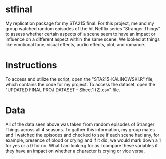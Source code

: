 # stfinal
My replication package for my STA215 final. For this project, me and my group watched random episodes of the hit Netflix series “Stranger Things” to assess whether certain aspects of a scene seem to have an impact or influence on a different aspect within the same scene. We looked at things like emotional tone, visual effects, audio effects, plot, and romance.

# Instructions
To access and utilize the script, open the "STA215-KALINOWSKI.R" file, which contains the code for my project. To access the dataset, open the "UPDATED FINAL PROJ DATASET - Sheet1 (2).csv" file.

# Data
All of the data seen above was taken from random episodes of Stranger Things across all 4 seasons.  To gather this information, my group mates and I watched the episodes and checked to see if each scene had any, for example, presence of blood or crying and if it did, we would mark down a 1 for yes or a 0 for no. What I am looking for as I compare these variables if they have an impact on whether a character is crying or vice versa.
